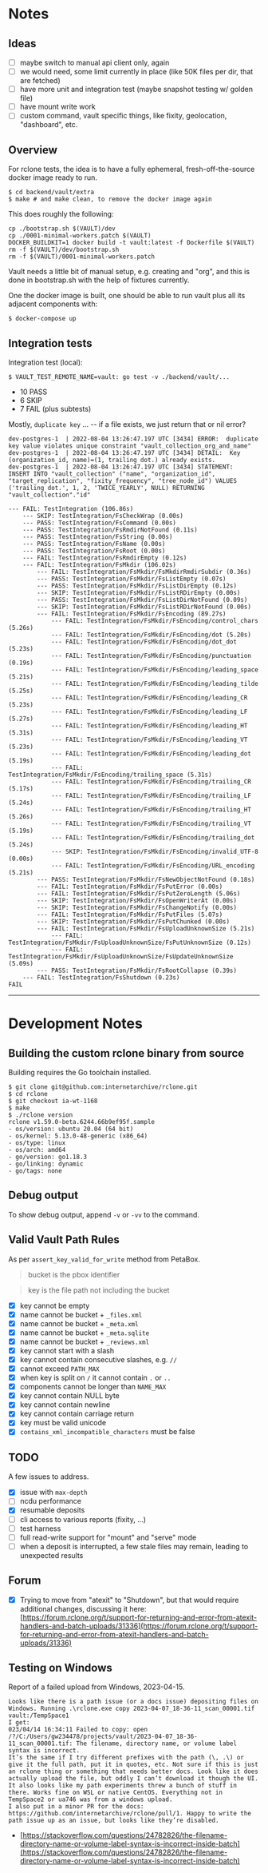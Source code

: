 # Notes

## Ideas

* [ ] maybe switch to manual api client only, again
* [ ] we would need, some limit currently in place (like 50K files per dir, that are fetched)
* [ ] have more unit and integration test (maybe snapshot testing w/ golden file)
* [ ] have mount write work
* [ ] custom command, vault specific things, like fixity, geolocation, "dashboard", etc.

## Overview

For rclone tests, the idea is to have a fully ephemeral, fresh-off-the-source
docker image ready to run.

```shell
$ cd backend/vault/extra
$ make # and make clean, to remove the docker image again
```

This does roughly the following:

```shell
cp ./bootstrap.sh $(VAULT)/dev
cp ./0001-minimal-workers.patch $(VAULT)
DOCKER_BUILDKIT=1 docker build -t vault:latest -f Dockerfile $(VAULT)
rm -f $(VAULT)/dev/bootstrap.sh
rm -f $(VAULT)/0001-minimal-workers.patch
```

Vault needs a little bit of manual setup, e.g. creating and "org", and this is
done in bootstrap.sh with the help of fixtures currently.

One the docker image is built, one should be able to run vault plus all its adjacent components with:

```shell
$ docker-compose up
```





## Integration tests

Integration test (local):

```
$ VAULT_TEST_REMOTE_NAME=vault: go test -v ./backend/vault/...
```

* 10 PASS
* 6 SKIP
* 7 FAIL (plus subtests)

Mostly, `duplicate key` ... -- if a file exists, we just return that or nil error?

```
dev-postgres-1  | 2022-08-04 13:26:47.197 UTC [3434] ERROR:  duplicate key value violates unique constraint "vault_collection_org_and_name"
dev-postgres-1  | 2022-08-04 13:26:47.197 UTC [3434] DETAIL:  Key (organization_id, name)=(1, trailing dot.) already exists.
dev-postgres-1  | 2022-08-04 13:26:47.197 UTC [3434] STATEMENT:  INSERT INTO "vault_collection" ("name", "organization_id", "target_replication", "fixity_frequency", "tree_node_id") VALUES ('trailing dot.', 1, 2, 'TWICE_YEARLY', NULL) RETURNING "vault_collection"."id"
```


```shell
--- FAIL: TestIntegration (106.86s)
    --- SKIP: TestIntegration/FsCheckWrap (0.00s)
    --- PASS: TestIntegration/FsCommand (0.00s)
    --- PASS: TestIntegration/FsRmdirNotFound (0.11s)
    --- PASS: TestIntegration/FsString (0.00s)
    --- PASS: TestIntegration/FsName (0.00s)
    --- PASS: TestIntegration/FsRoot (0.00s)
    --- FAIL: TestIntegration/FsRmdirEmpty (0.12s)
    --- FAIL: TestIntegration/FsMkdir (106.02s)
        --- FAIL: TestIntegration/FsMkdir/FsMkdirRmdirSubdir (0.36s)
        --- PASS: TestIntegration/FsMkdir/FsListEmpty (0.07s)
        --- PASS: TestIntegration/FsMkdir/FsListDirEmpty (0.12s)
        --- SKIP: TestIntegration/FsMkdir/FsListRDirEmpty (0.00s)
        --- PASS: TestIntegration/FsMkdir/FsListDirNotFound (0.09s)
        --- SKIP: TestIntegration/FsMkdir/FsListRDirNotFound (0.00s)
        --- FAIL: TestIntegration/FsMkdir/FsEncoding (89.27s)
            --- FAIL: TestIntegration/FsMkdir/FsEncoding/control_chars (5.26s)
            --- FAIL: TestIntegration/FsMkdir/FsEncoding/dot (5.20s)
            --- FAIL: TestIntegration/FsMkdir/FsEncoding/dot_dot (5.23s)
            --- FAIL: TestIntegration/FsMkdir/FsEncoding/punctuation (0.19s)
            --- FAIL: TestIntegration/FsMkdir/FsEncoding/leading_space (5.21s)
            --- FAIL: TestIntegration/FsMkdir/FsEncoding/leading_tilde (5.25s)
            --- FAIL: TestIntegration/FsMkdir/FsEncoding/leading_CR (5.23s)
            --- FAIL: TestIntegration/FsMkdir/FsEncoding/leading_LF (5.27s)
            --- FAIL: TestIntegration/FsMkdir/FsEncoding/leading_HT (5.31s)
            --- FAIL: TestIntegration/FsMkdir/FsEncoding/leading_VT (5.23s)
            --- FAIL: TestIntegration/FsMkdir/FsEncoding/leading_dot (5.19s)
            --- FAIL: TestIntegration/FsMkdir/FsEncoding/trailing_space (5.31s)
            --- FAIL: TestIntegration/FsMkdir/FsEncoding/trailing_CR (5.17s)
            --- FAIL: TestIntegration/FsMkdir/FsEncoding/trailing_LF (5.24s)
            --- FAIL: TestIntegration/FsMkdir/FsEncoding/trailing_HT (5.26s)
            --- FAIL: TestIntegration/FsMkdir/FsEncoding/trailing_VT (5.19s)
            --- FAIL: TestIntegration/FsMkdir/FsEncoding/trailing_dot (5.24s)
            --- SKIP: TestIntegration/FsMkdir/FsEncoding/invalid_UTF-8 (0.00s)
            --- FAIL: TestIntegration/FsMkdir/FsEncoding/URL_encoding (5.21s)
        --- PASS: TestIntegration/FsMkdir/FsNewObjectNotFound (0.18s)
        --- FAIL: TestIntegration/FsMkdir/FsPutError (0.00s)
        --- FAIL: TestIntegration/FsMkdir/FsPutZeroLength (5.06s)
        --- SKIP: TestIntegration/FsMkdir/FsOpenWriterAt (0.00s)
        --- SKIP: TestIntegration/FsMkdir/FsChangeNotify (0.00s)
        --- FAIL: TestIntegration/FsMkdir/FsPutFiles (5.07s)
        --- SKIP: TestIntegration/FsMkdir/FsPutChunked (0.00s)
        --- FAIL: TestIntegration/FsMkdir/FsUploadUnknownSize (5.21s)
            --- FAIL: TestIntegration/FsMkdir/FsUploadUnknownSize/FsPutUnknownSize (0.12s)
            --- FAIL: TestIntegration/FsMkdir/FsUploadUnknownSize/FsUpdateUnknownSize (5.09s)
        --- PASS: TestIntegration/FsMkdir/FsRootCollapse (0.39s)
    --- FAIL: TestIntegration/FsShutdown (0.23s)
FAIL
```

----

# Development Notes

## Building the custom rclone binary from source

Building requires the Go toolchain installed.

```
$ git clone git@github.com:internetarchive/rclone.git
$ cd rclone
$ git checkout ia-wt-1168
$ make
$ ./rclone version
rclone v1.59.0-beta.6244.66b9ef95f.sample
- os/version: ubuntu 20.04 (64 bit)
- os/kernel: 5.13.0-48-generic (x86_64)
- os/type: linux
- os/arch: amd64
- go/version: go1.18.3
- go/linking: dynamic
- go/tags: none
```

## Debug output

To show debug output, append `-v` or `-vv` to the command.

## Valid Vault Path Rules

As per `assert_key_valid_for_write` method from PetaBox.

> bucket is the pbox identifier

> key is the file path not including the bucket

* [x] key cannot be empty
* [x] name cannot be bucket + `_files.xml`
* [x] name cannot be bucket + `_meta.xml`
* [x] name cannot be bucket + `_meta.sqlite`
* [x] name cannot be bucket + `_reviews.xml`
* [x] key cannot start with a slash
* [x] key cannot contain consecutive slashes, e.g. `//`
* [x] cannot exceed `PATH_MAX`
* [x] when key is split on `/` it cannot contain `.` or `..`
* [x] components cannot be longer than `NAME_MAX`
* [x] key cannot contain NULL byte
* [x] key cannot contain newline
* [x] key cannot contain carriage return
* [x] key must be valid unicode
* [x] `contains_xml_incompatible_characters` must be false

## TODO

A few issues to address.

* [x] issue with `max-depth`
* [ ] ncdu performance
* [x] resumable deposits
* [ ] cli access to various reports (fixity, ...)
* [ ] test harness
* [ ] full read-write support for "mount" and "serve" mode
* [ ] when a deposit is interrupted, a few stale files may remain, leading to unexpected results

## Forum

* [x] Trying to move from "atexit" to "Shutdown", but that would require additional
changes, discussing it here:
[https://forum.rclone.org/t/support-for-returning-and-error-from-atexit-handlers-and-batch-uploads/31336](https://forum.rclone.org/t/support-for-returning-and-error-from-atexit-handlers-and-batch-uploads/31336)

## Testing on Windows

Report of a failed upload from Windows, 2023-04-15.

```
Looks like there is a path issue (or a docs issue) depositing files on Windows. Running .\rclone.exe copy 2023-04-07_18-36-11_scan_00001.tif vault:/TempSpace1
I get:
023/04/14 16:34:11 Failed to copy: open /?/C:/Users/gw234478/projects/vault/2023-04-07_18-36-11_scan_00001.tif: The filename, directory name, or volume label syntax is incorrect.
It’s the same if I try different prefixes with the path (\, .\) or give it the full path, put it in quotes, etc. Not sure if this is just an rclone thing or something that needs better docs. Look like it does actually upload the file, but oddly I can’t download it though the UI.
It also looks like my path experiments threw a bunch of stuff in there. Works fine on WSL or native CentOS. Everything not in TempSpace2 or ua746 was from a windows upload.
I also put in a minor PR for the docs: https://github.com/internetarchive/rclone/pull/1. Happy to write the path issue up as an issue, but looks like they’re disabled.
```

* [https://stackoverflow.com/questions/24782826/the-filename-directory-name-or-volume-label-syntax-is-incorrect-inside-batch](https://stackoverflow.com/questions/24782826/the-filename-directory-name-or-volume-label-syntax-is-incorrect-inside-batch)
